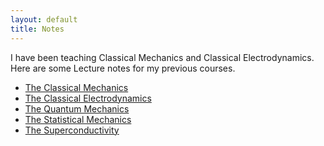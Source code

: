 ```yaml
---
layout: default
title: Notes
---
```

I have been teaching Classical Mechanics and Classical Electrodynamics.
Here are some Lecture notes for my previous courses.

 * [The Classical Mechanics ](https://physicswangzhi.github.io/CM)
 * [The Classical Electrodynamics ](https://physicswangzhi.github.io/ED)
 * [The Quantum Mechanics ](https://physicswangzhi.github.io/QM)
 * [The Statistical Mechanics ](https://physicswangzhi.github.io/SM)
 * [The Superconductivity ](https://physicswangzhi.github.io/SC)
